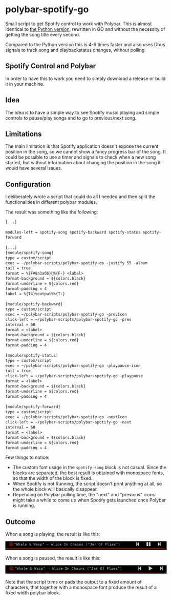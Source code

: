 # polybar-spotify-go
Small script to get Spotify control to work with Polybar. This is almost identical to [the Python version](https://github.com/Sudneo/polybar-spotify), rewritten in GO and without the necessity of getting the song title every second.

Compared to the Python version this is 4-6 times faster and also uses Dbus signals to track song and playbackstatus changes, without polling.

## Spotify Control and Polybar

In order to have this to work you need to simply download a release or build it in your machine.

## Idea

The idea is to have a simple way to see Spotify music playing and simple controls to pause/play songs and to go to previous/next song.

## Limitations

The main limitation is that Spotify application doesn't expose the current position in the song,
so we cannot show a fancy progress bar of the song.
It could be possible to use a timer and signals to check when a new song started, but without information about changing the position in the song it would have several issues.

## Configuration

I deliberately wrote a script that could do all I needed and then split the functionalities in different polybar modules.

The result was something like the following:
```
[...]

modules-left = spotify-song spotify-backward spotify-status spotify-forward

[...]
[module/spotify-song]
type = custom/script
exec = ~/polybar-scripts/polybar-spotify-go -justify 55 -album
tail = true
format = %{F#8a1a0b}%{F-} <label>
format-background = ${colors.black}
format-underline = ${colors.red}
format-padding = 4
label = %{T4}%output%%{T-}

[module/spotify-backward]
type = custom/script
exec = ~/polybar-scripts/polybar-spotify-go -prevIcon
click-left = ~/polybar-scripts/polybar-spotify-go -prev
interval = 60
format = <label>
format-background = ${colors.black}
format-underline = ${colors.red}
format-padding = 4

[module/spotify-status]
type = custom/script
exec = ~/polybar-scripts/polybar-spotify-go -playpause-icon
tail = true
click-left = ~/polybar-scripts/polybar-spotify-go -playpause
format = <label>
format-background = ${colors.black}
format-underline = ${colors.red}
format-padding = 4

[module/spotify-forward]
type = custom/script
exec = ~/polybar-scripts/polybar-spotify-go -nextIcon
click-left = ~/polybar-scripts/polybar-spotify-go -next
interval = 60
format = <label>
format-background = ${colors.black}
format-underline = ${colors.red}
format-padding = 4

```

Few things to notice:

* The custom font usage in the `spotify-song` block is not casual. Since the blocks are separated,
  the best result is obtained with monospace fonts, so that the width of the block is fixed.
* When Spotify is not Running, the script doesn't print anything at all, so the whole block will
  basically disappear.
* Depending on Polybar polling time, the "next" and "previous" icons might take a while to come up when Spotify gets launched once Polybar is running.

## Outcome

When a song is playing, the result is like this:

![Playing](playing.png)

When a song is paused, the result is like this:

![Paused](paused.png)

Note that the script trims or pads the output to a fixed amount of characters, that together with a monospace font produce the result of a fixed width polybar block.

